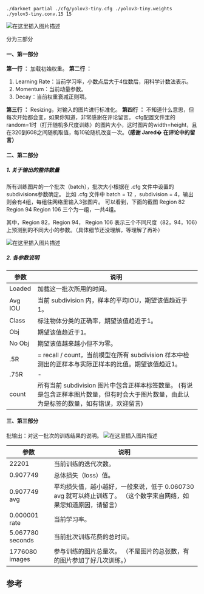 `./darknet partial ./cfg/yolov3-tiny.cfg ./yolov3-tiny.weights ./yolov3-tiny.conv.15 15`





![在这里插入图片描述](https://img-blog.csdnimg.cn/20191214113721929.png)



分为三部分

#### 一、第一部分

**第一行 ：** 加载初始权重。
**第二行 ：**

1. Learning Rate：当前学习率，小数点后大于4位数后，用科学计数法表示。
2. Momentum：当前动量参数。
3. Decay：当前权重衰减正则项。

**第三行 ：** Resizing，对输入的图片进行标准化。
**第四行 ：** 不知道什么意思，但每次开始都会变，如果你知道，非常感谢在评论留言。
cfg配置文件里的random=1时（打开随机多尺度训练）的图片大小，这时图片的width=height，且在320到608之间随机取值，每10轮随机改变一次。**（感谢 Jared� 在评论中的留言）**

#### 二、第二部分

##### 1. 关于输出的整体数量

所有训练图片的一个批次（batch），批次大小根据在 .cfg 文件中设置的subdivisions参数确定。
比如 .cfg 文件中 batch = 12 ，subdivision = 4，输出则会有4组，每组往网络里输入3张图片。
可以看到，下面的截图
Region 82
Region 94
Region 106
三个为一组，一共4组。

其中，Region 82，Region 94， Region 106 表示三个不同尺度（82，94，106）上预测到的不同大小的参数。（具体细节还没理解，等理解了再补）

![在这里插入图片描述](https://img-blog.csdnimg.cn/20191214133211450.png)

##### 2. 各参数说明

| 参数    | 说明                                                         |
| ------- | ------------------------------------------------------------ |
| Loaded  | 加载这一批次所用的时间。                                     |
| Avg IOU | 当前 subdivision 内，样本的平均IOU，期望该值趋近于1。        |
| Class   | 标注物体分类的正确率，期望该值趋近于1。                      |
| Obj     | 期望该值趋近于1。                                            |
| No Obj  | 期望该值越来越小但不为零。                                   |
| .5R     | = recall / count，当前模型在所有 subdivision 样本中检测出的正样本与实际正样本的比值。期望该值趋近1。 |
| .75R    | -                                                            |
| count   | 所有当前 subdivision 图片中包含正样本标签数量。 (有说是包含正样本图片数量，但有时会大于图片数量，由此认为是标签的数量，如有错误，欢迎留言) |

#### 三、第三部分

批输出：对这一批次的训练结果的说明。
![在这里插入图片描述](https://img-blog.csdnimg.cn/20191214140208412.png)

| 参数             | 说明                                                         |
| ---------------- | ------------------------------------------------------------ |
| 22201            | 当前训练的迭代次数。                                         |
| 0.907749         | 总体损失（loss）值。                                         |
| 0.907749 avg     | 平均损失值，越小越好，一般来说，低于 0.060730 avg 就可以终止训练了。 （这个数字来自网络，如果您知道原因，请留言） |
| 0.000001 rate    | 当前学习率。                                                 |
| 5.067780 seconds | 当前批次训练花费的总时间。                                   |
| 1776080 images   | 参与训练的图片总量次。 （不是图片的总张数，有的图片参加了好几次训练。） |

## 参考

[Darknet训练YOLO V3输出日志log中各参数的意义]:https://blog.csdn.net/maizousidemao/article/details/103501315